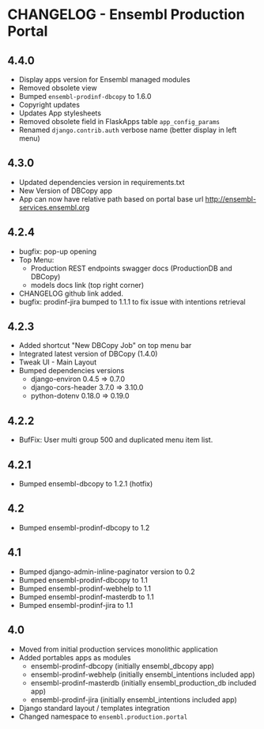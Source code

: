 CHANGELOG - Ensembl Production Portal
=====================================

4.4.0
-----
- Display apps version for Ensembl managed modules
- Removed obsolete view
- Bumped `ensembl-prodinf-dbcopy` to 1.6.0
- Copyright updates
- Updates App stylesheets
- Removed obsolete field in FlaskApps table `app_config_params`
- Renamed `django.contrib.auth` verbose name (better display in left menu)

4.3.0
------
- Updated dependencies version in requirements.txt
- New Version of DBCopy app
- App can now have relative path based on portal base url http://ensembl-services.ensembl.org 

4.2.4
------
- bugfix: pop-up opening
- Top Menu: 
  - Production REST endpoints swagger docs (ProductionDB and DBCopy)
  - models docs link (top right corner)
- CHANGELOG github link added.
- bugfix: prodinf-jira bumped to 1.1.1 to fix issue with intentions retrieval

4.2.3
------
- Added shortcut "New DBCopy Job" on top menu bar
- Integrated latest version of DBCopy (1.4.0) 
- Tweak UI - Main Layout
- Bumped dependencies versions
  - django-environ 0.4.5 => 0.7.0
  - django-cors-header 3.7.0 => 3.10.0
  - python-dotenv 0.18.0 => 0.19.0

4.2.2
------
- BufFix: User multi group 500 and duplicated menu item list.


4.2.1
------
- Bumped ensembl-dbcopy to 1.2.1 (hotfix)

4.2
----
- Bumped ensembl-prodinf-dbcopy to 1.2

4.1
----
- Bumped django-admin-inline-paginator version to 0.2
- Bumped ensembl-prodinf-dbcopy to 1.1
- Bumped ensembl-prodinf-webhelp to 1.1
- Bumped ensembl-prodinf-masterdb to 1.1
- Bumped ensembl-prodinf-jira to 1.1

4.0
----
- Moved from initial production services monolithic application
- Added portables apps as modules
  - ensembl-prodinf-dbcopy (initially ensembl_dbcopy app)
  - ensembl-prodinf-webhelp (initially ensembl_intentions included app)
  - ensembl-prodinf-masterdb (initially ensembl_production_db included app)
  - ensembl-prodinf-jira (initially ensembl_intentions included app)
- Django standard layout / templates integration
- Changed namespace to `ensembl.production.portal`
  
